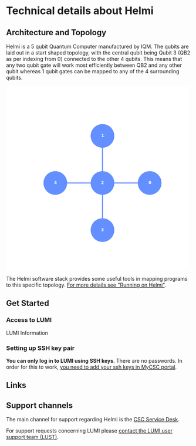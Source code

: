 # Technical details about Helmi

## Architecture and Topology

Helmi is a 5 qubit Quantum Computer manufactured by IQM. The qubits are laid out in a start shaped topology, with the central qubit being Qubit 3 (QB2 as per indexing from 0) connected to the other 4 qubits. This means that any two qubit gate will work most efficiently between QB2 and any other qubit whereas 1 qubit gates can be mapped to any of the 4 surrounding qubits. 

!["Helmi's node mapping"](../img/helmi_mapping.png)


The Helmi software stack provides some useful tools in mapping programs to this specific topology. [For more details see "Running on Helmi"](running/running-on-helmi/).  



## Get Started

### Access to LUMI

LUMI Information

### Setting up SSH key pair

**You can only log in to LUMI using SSH keys**. There are no passwords. In order
for this to work, [you need to add your ssh keys in MyCSC portal](../connecting/#setting-up-your-ssh-keys-in-mycsc-portal). 



## Links

## Support channels

The main channel for support regarding Helmi is the [CSC Service Desk](../../support/contact/). 

For support requests concerning LUMI please [contact the LUMI user support team (LUST)](https://lumi-supercomputer.eu/user-support/need-help/).




